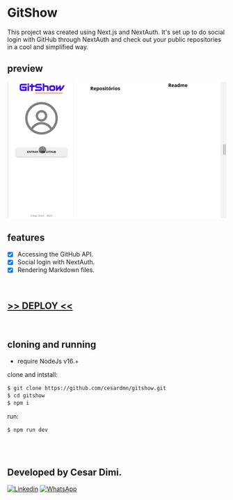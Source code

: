 # GitShow

<p>This project was created using Next.js and NextAuth. It's set up to do social login with GitHub through NextAuth and check out your public repositories in a cool and simplified way.</p>

## preview
![home preview](./public/preview.gif)

## features
- [x] Accessing the GitHub API.
- [x] Social login with NextAuth.
- [x] Rendering Markdown files.

<br>

## [>>  DEPLOY  <<](https://cesardmn.github.io/gitshow)

<br>

## cloning and running 

- require NodeJs v16.+

clone and intstall:
```bash
$ git clone https://github.com/cesardmn/gitshow.git
$ cd gitshow
$ npm i
```

run:
```bash
$ npm run dev
```

<br>
<br>

## Developed by Cesar Dimi.
[![Linkedin](https://img.shields.io/badge/LinkedIn-0077B5?style=for-the-badge&logo=linkedin&logoColor=white)](https://www.linkedin.com/in/cesardmn/)
[![WhatsApp](https://img.shields.io/badge/WhatsApp-25D366?style=for-the-badge&logo=whatsapp&logoColor=white)](https://wa.me/5521982399315)

<br>
<br>


